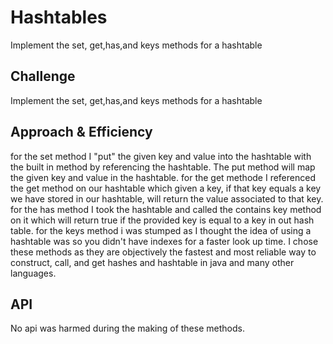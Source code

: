 # Hashtables
Implement the set, get,has,and keys methods for a hashtable

## Challenge
Implement the set, get,has,and keys methods for a hashtable

## Approach & Efficiency
for the set method I "put" the given key and value into the hashtable with the built in method by referencing the hashtable. The put method will map the given key and value in the hashtable.
for the get methode I referenced the get method on our hashtable which given a key, if that key equals a key we have stored in our hashtable, will return the value associated to that key.
for the has method I took the hashtable and called the contains key method on it which will return true if the provided key is equal to a key in out hash table.
for the keys method i was stumped as I thought the idea of using a hashtable was so you didn't have indexes for a faster look up time.
I chose these methods as they are objectively the fastest and most reliable way to construct, call, and get hashes and hashtable in java and many other languages.

## API
No api was harmed during the making of these methods.
